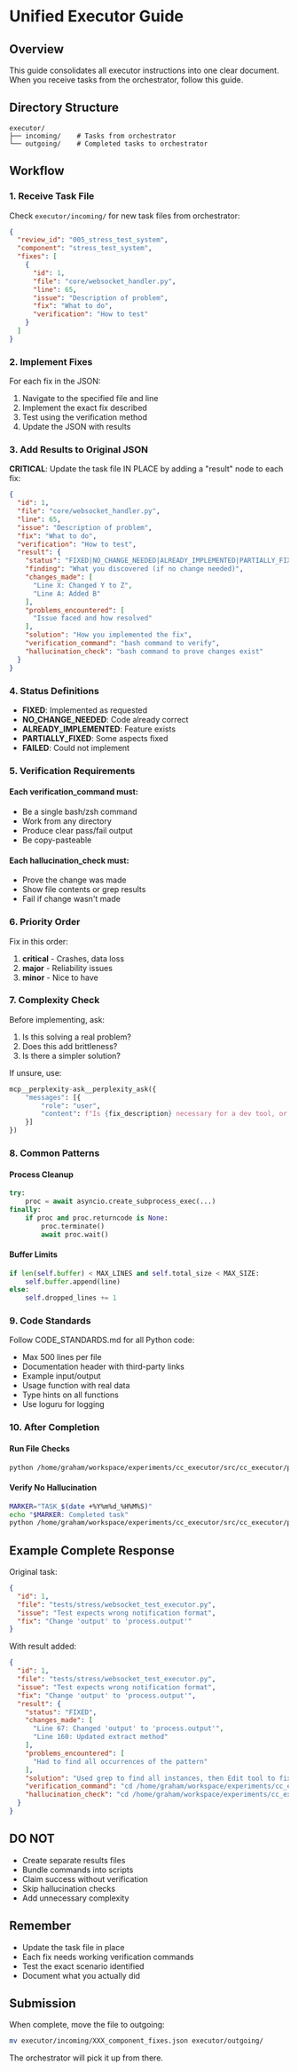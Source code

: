 # Unified Executor Guide

## Overview
This guide consolidates all executor instructions into one clear document. When you receive tasks from the orchestrator, follow this guide.

## Directory Structure
```
executor/
├── incoming/    # Tasks from orchestrator
└── outgoing/    # Completed tasks to orchestrator
```

## Workflow

### 1. Receive Task File
Check `executor/incoming/` for new task files from orchestrator:
```json
{
  "review_id": "005_stress_test_system",
  "component": "stress_test_system",
  "fixes": [
    {
      "id": 1,
      "file": "core/websocket_handler.py",
      "line": 65,
      "issue": "Description of problem",
      "fix": "What to do",
      "verification": "How to test"
    }
  ]
}
```

### 2. Implement Fixes
For each fix in the JSON:
1. Navigate to the specified file and line
2. Implement the exact fix described
3. Test using the verification method
4. Update the JSON with results

### 3. Add Results to Original JSON
**CRITICAL**: Update the task file IN PLACE by adding a "result" node to each fix:

```json
{
  "id": 1,
  "file": "core/websocket_handler.py",
  "line": 65,
  "issue": "Description of problem",
  "fix": "What to do",
  "verification": "How to test",
  "result": {
    "status": "FIXED|NO_CHANGE_NEEDED|ALREADY_IMPLEMENTED|PARTIALLY_FIXED|FAILED",
    "finding": "What you discovered (if no change needed)",
    "changes_made": [
      "Line X: Changed Y to Z",
      "Line A: Added B"
    ],
    "problems_encountered": [
      "Issue faced and how resolved"
    ],
    "solution": "How you implemented the fix",
    "verification_command": "bash command to verify",
    "hallucination_check": "bash command to prove changes exist"
  }
}
```

### 4. Status Definitions
- **FIXED**: Implemented as requested
- **NO_CHANGE_NEEDED**: Code already correct
- **ALREADY_IMPLEMENTED**: Feature exists
- **PARTIALLY_FIXED**: Some aspects fixed
- **FAILED**: Could not implement

### 5. Verification Requirements

#### Each verification_command must:
- Be a single bash/zsh command
- Work from any directory
- Produce clear pass/fail output
- Be copy-pasteable

#### Each hallucination_check must:
- Prove the change was made
- Show file contents or grep results
- Fail if change wasn't made

### 6. Priority Order
Fix in this order:
1. **critical** - Crashes, data loss
2. **major** - Reliability issues
3. **minor** - Nice to have

### 7. Complexity Check
Before implementing, ask:
1. Is this solving a real problem?
2. Does this add brittleness?
3. Is there a simpler solution?

If unsure, use:
```python
mcp__perplexity-ask__perplexity_ask({
    "messages": [{
        "role": "user",
        "content": f"Is {fix_description} necessary for a dev tool, or over-engineering?"
    }]
})
```

### 8. Common Patterns

#### Process Cleanup
```python
try:
    proc = await asyncio.create_subprocess_exec(...)
finally:
    if proc and proc.returncode is None:
        proc.terminate()
        await proc.wait()
```

#### Buffer Limits
```python
if len(self.buffer) < MAX_LINES and self.total_size < MAX_SIZE:
    self.buffer.append(line)
else:
    self.dropped_lines += 1
```

### 9. Code Standards

Follow CODE_STANDARDS.md for all Python code:
- Max 500 lines per file
- Documentation header with third-party links
- Example input/output
- Usage function with real data
- Type hints on all functions
- Use loguru for logging

### 10. After Completion

#### Run File Checks
```bash
python /home/graham/workspace/experiments/cc_executor/src/cc_executor/prompts/commands/check_file_rules.py modified_file.py
```

#### Verify No Hallucination
```bash
MARKER="TASK_$(date +%Y%m%d_%H%M%S)"
echo "$MARKER: Completed task"
python /home/graham/workspace/experiments/cc_executor/src/cc_executor/prompts/commands/transcript_helper.py "$MARKER"
```

## Example Complete Response

Original task:
```json
{
  "id": 1,
  "file": "tests/stress/websocket_test_executor.py",
  "issue": "Test expects wrong notification format",
  "fix": "Change 'output' to 'process.output'"
}
```

With result added:
```json
{
  "id": 1,
  "file": "tests/stress/websocket_test_executor.py",
  "issue": "Test expects wrong notification format",
  "fix": "Change 'output' to 'process.output'",
  "result": {
    "status": "FIXED",
    "changes_made": [
      "Line 67: Changed 'output' to 'process.output'",
      "Line 160: Updated extract method"
    ],
    "problems_encountered": [
      "Had to find all occurrences of the pattern"
    ],
    "solution": "Used grep to find all instances, then Edit tool to fix",
    "verification_command": "cd /home/graham/workspace/experiments/cc_executor/src/cc_executor/tests/stress && grep -n 'process.output' websocket_test_executor.py",
    "hallucination_check": "cd /home/graham/workspace/experiments/cc_executor/src/cc_executor/tests/stress && sed -n '67p' websocket_test_executor.py | grep 'process.output'"
  }
}
```

## DO NOT
- Create separate results files
- Bundle commands into scripts
- Claim success without verification
- Skip hallucination checks
- Add unnecessary complexity

## Remember
- Update the task file in place
- Each fix needs working verification commands
- Test the exact scenario identified
- Document what you actually did

## Submission

When complete, move the file to outgoing:
```bash
mv executor/incoming/XXX_component_fixes.json executor/outgoing/
```

The orchestrator will pick it up from there.